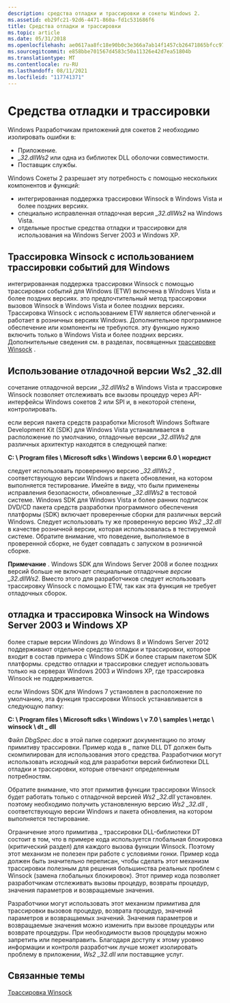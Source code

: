 ```yaml
---
description: средства отладки и трассировки и сокеты Windows 2.
ms.assetid: eb29fc21-92d6-4471-860a-fd1c531686f6
title: Средства отладки и трассировки
ms.topic: article
ms.date: 05/31/2018
ms.openlocfilehash: ae0617aa8fc18e90b0c3e366a7ab14f1457cb26471865bfcc97682801a858565
ms.sourcegitcommit: e858bbe701567d4583c50a11326e42d7ea51804b
ms.translationtype: MT
ms.contentlocale: ru-RU
ms.lasthandoff: 08/11/2021
ms.locfileid: "117741371"
---
```

# <a name="debug-and-trace-facilities"></a>Средства отладки и трассировки

Windows Разработчикам приложений для сокетов 2 необходимо изолировать ошибки в:

-   Приложение.
-   *\_32.dllWs2* или одна из библиотек DLL оболочки совместимости.
-   Поставщик службы.

Windows Сокеты 2 разрешает эту потребность с помощью нескольких компонентов и функций:

-   интегрированная поддержка трассировки Winsock в Windows Vista и более поздних версиях.
-   специально исправленная отладочная версия *\_32.dllWs2* на Windows Vista.
-   отдельные простые средства отладки и трассировки для использования на Windows Server 2003 и Windows XP.

## <a name="winsock-tracing-using-event-tracing-for-windows"></a>Трассировка Winsock с использованием трассировки событий для Windows

интегрированная поддержка трассировки Winsock с помощью трассировки событий для Windows (ETW) включена в Windows Vista и более поздних версиях. это предпочтительный метод трассировки вызовов Winsock в Windows Vista и более поздних версиях. Трассировка Winsock с использованием ETW является облегченной и работает в розничных версиях Windows. Дополнительное программное обеспечение или компоненты не требуются. эту функцию нужно включить только в Windows Vista и более поздних версиях. Дополнительные сведения см. в разделах, посвященных [трассировке Winsock](winsock-tracing.md) .

## <a name="using-a-debug-version-of-ws2_32dll"></a>Использование отладочной версии Ws2 \_32.dll

сочетание отладочной версии *\_32.dllWs2* в Windows Vista и трассировке Winsock позволяет отслеживать все вызовы процедур через API-интерфейсы Windows сокетов 2 или SPI и, в некоторой степени, контролировать.

если версия пакета средств разработки Microsoft Windows Software Development Kit (SDK) для Windows Vista устанавливается в расположение по умолчанию, отладочные версии *\_32.dllWs2* для различных архитектур находятся в следующей папке:

**C: \\ Program files \\ Microsoft sdks \\ Windows \\ версии 6.0 \\ норедист**

следует использовать проверенную версию *\_32.dllWs2* , соответствующую версии Windows и пакета обновления, на котором выполняется тестирование. Имейте в виду, что были применены исправления безопасности, обновленные *\_32.dllWs2* в тестовой системе. Windows SDK для Windows Vista и более ранних подписок DVD/CD пакета средств разработки программного обеспечения платформы (SDK) включает проверенные сборки для различных версий Windows. Следует использовать ту же проверенную версию *Ws2 \_32.dll* в качестве розничной версии, которая использовалась в тестируемой системе. Обратите внимание, что поведение, выполняемое в проверенной сборке, не будет совпадать с запуском в розничной сборке.

**Примечание** .  Windows SDK для Windows Server 2008 и более поздних версий больше не включает специальные отладочные *версии \_32.dllWs2*. Вместо этого для разработчиков следует использовать трассировку Winsock с помощью ETW, так как эта функция не требует отладочных сборок.

## <a name="winsock-debug-and-trace-facility-on-windows-server-2003-and-windows-xp"></a>отладка и трассировка Winsock на Windows Server 2003 и Windows XP

более старые версии Windows до Windows 8 и Windows Server 2012 поддерживают отдельное средство отладки и трассировки, которое входит в состав примера с Windows SDK и более старым пакетом SDK платформы. средство отладки и трассировки следует использовать только на серверах Windows 2003 и Windows XP, где трассировка Winsock не поддерживается.

если Windows SDK для Windows 7 установлен в расположение по умолчанию, эта функция трассировки Winsock устанавливается в следующую папку:

**C: \\ Program files \\ Microsoft sdks \\ Windows \\ v 7.0 \\ samples \\ нетдс \\ winsock \\ dt \_ dll**

Файл *DbgSpec.doc* в этой папке содержит документацию по этому примитиву трассировки. Пример кода в \_ папке DLL DT должен быть скомпилирован для использования этого средства. Разработчики могут использовать исходный код для разработки версий библиотеки DLL отладки и трассировки, которые отвечают определенным потребностям.

Обратите внимание, что этот примитив функции трассировки Winsock будет работать только с отладочной версией *Ws2 \_32.dll* установлен. поэтому необходимо получить установленную версию *Ws2 \_32.dll* , соответствующую версии Windows и пакета обновления, на котором выполняется тестирование.

Ограничение этого примитива \_ трассировки DLL-библиотеки DT состоит в том, что в примере кода используется глобальная блокировка (критический раздел) для каждого вызова функции Winsock. Поэтому этот механизм не полезен при работе с условиями гонки. Пример кода должен быть значительно переписан, чтобы сделать этот механизм трассировки полезным для решения большинства реальных проблем с Winsock (замена глобальных блокировок). Этот пример кода позволяет разработчикам отслеживать вызовы процедур, возвраты процедур, значения параметров и возвращаемые значения.

Разработчики могут использовать этот механизм примитива для трассировки вызовов процедур, возврата процедур, значений параметров и возвращаемых значений. Значения параметров и возвращаемые значения можно изменить при вызове процедуры или возврате процедуры. При необходимости вызов процедуры можно запретить или перенаправить. Благодаря доступу к этому уровню информации и контроля разработчик лучше может изолировать проблему в приложении, *Ws2 \_32.dll* или поставщике услуг.

## <a name="related-topics"></a>Связанные темы

<dl> <dt>

[Трассировка Winsock](winsock-tracing.md)
</dt> </dl>

 

 



